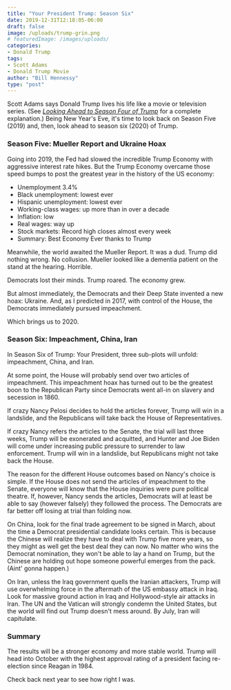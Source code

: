 ```yaml
---
title: "Your President Trump: Season Six"
date: 2019-12-31T12:18:05-06:00
draft: false
image: /uploads/trump-grin.png
# featuredImage: /images/uploads/
categories:
- Donald Trump
tags:
- Scott Adams
- Donald Trump Movie
author: "Bill Hennessy"
type: "post"
---
```


Scott Adams says Donald Trump lives his life like a movie or television series. (See [*Looking Ahead to Season Four of Trump*](https://www.hennessysview.com/2017/12/29/looking-ahead-to-season-four-of-trump-the-president/) for a complete explanation.) Being New Year's Eve, it's time to look back on Season Five (2019) and, then, look ahead to season six (2020) of Trump.

### Season Five: Mueller Report and Ukraine Hoax

Going into 2019, the Fed had slowed the incredible Trump Economy with aggressive interest rate hikes. But the Trump Economy overcame those speed bumps to post the greatest year in the history of the US economy:

* Unemployment 3.4%
* Black unemployment: lowest ever
* Hispanic unemployment: lowest ever
* Working-class wages: up more than in over a decade
* Inflation: low
* Real wages: way up
* Stock markets: Record high closes almost every week
* Summary: Best Economy Ever thanks to Trump

Meanwhile, the world awaited the Mueller Report. It was a dud. Trump did nothing wrong. No collusion. Mueller looked like a dementia patient on the stand at the hearing. Horrible.

Democrats lost their minds. Trump roared. The economy grew.

But almost immediately, the Democrats and their Deep State invented a new hoax: Ukraine. And, as I predicted in 2017, with control of the House, the Democrats immediately pursued impeachment.

Which brings us to 2020.

### Season Six: Impeachment, China, Iran

In Season Six of Trump: Your President, three sub-plots will unfold: impeachment, China, and Iran.

At some point, the House will probably send over two articles of impeachment. This impeachment hoax has turned out to be the greatest boon to the Republican Party since Democrats went all-in on slavery and secession in 1860. 

If crazy Nancy Pelosi decides to hold the articles forever, Trump will win in a landslide, and the Republicans will take back the House of Representatives. 

If crazy Nancy refers the articles to the Senate, the trial will last three weeks, Trump will be exonerated and acquitted, and Hunter and Joe Biden will come under increasing public pressure to surrender to law enforcement. Trump will win in a landslide, but Republicans might not take back the House. 

The reason for the different House outcomes based on Nancy's choice is simple. If the House does not send the articles of impeachment to the Senate, everyone will know that the House inquiries were pure political theatre. If, however, Nancy sends the articles, Democrats will at least be able to say (however falsely) they followed the process. The Democrats are far better off losing at trial than folding now. 

On China, look for the final trade agreement to be signed in March, about the time a Democrat presidential candidate looks certain. This is because the Chinese will realize they have to deal with Trump five more years, so they might as well get the best deal they can now. No matter who wins the Democrat nomination, they won't be able to lay a hand on Trump, but the Chinese are holding out hope someone powerful emerges from the pack. (Aint' gonna happen.)

On Iran, unless the Iraq government quells the Iranian attackers, Trump will use overwhelming force in the aftermath of the US embassy attack in Iraq. Look for massive ground action in Iraq and Hollywood-style air attacks in Iran. The UN and the Vatican will strongly condemn the United States, but the world will find out Trump doesn't mess around. By July, Iran will capitulate.

### Summary

The results will be a stronger economy and more stable world. Trump will head into October with the highest approval rating of a president facing re-election since Reagan in 1984.

Check back next year to see how right I was. 